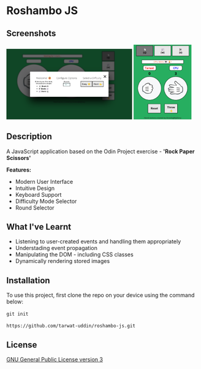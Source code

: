 # Roshambo JS

## Screenshots

<img src="./public/images/screenshots/screenshots-1.png" width="65%"></img> 
<img src="./public/images/screenshots/screenshots-2.png" width="30%"></img>

## Description

A JavaScript application based on the Odin Project exercise - **'Rock Paper Scissors'**

**Features:**

- Modern User Interface
- Intuitive Design
- Keyboard Support
- Difficulty Mode Selector
- Round Selector

## What I've Learnt

- Listening to user-created events and handling them appropriately
- Understading event propagation
- Manipulating the DOM - including CSS classes
- Dynamically rendering stored images

## Installation

To use this project, first clone the repo on your device using the command below:

`git init`

`https://github.com/tarwat-uddin/roshambo-js.git`

## License

[GNU General Public License version 3](https://opensource.org/licenses/GPL-3.0)
